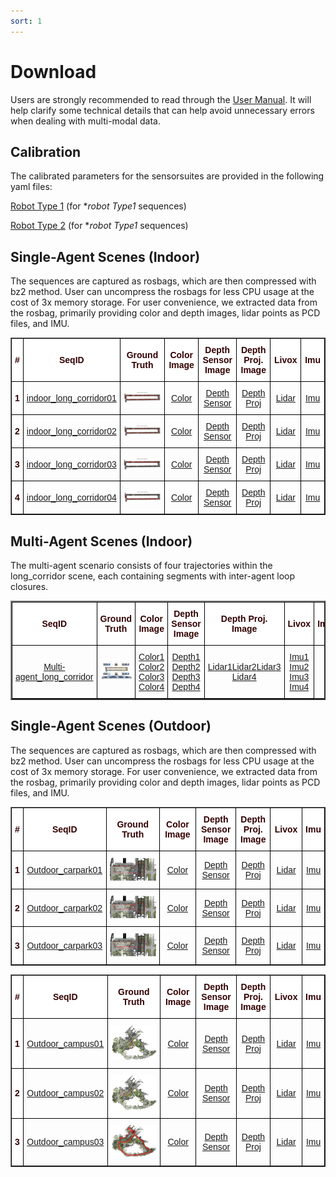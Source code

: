 ```yaml
---
sort: 1
---
```

# Download

Users are strongly recommended to read through the [User Manual](UserManual). It will help clarify some technical details that can help avoid unnecessary errors when dealing with multi-modal data.

## Calibration

The calibrated parameters for the sensorsuites are provided in the following yaml files:

[Robot Type 1]() (for **robot Type1* sequences)

[Robot Type 2]() (for **robot Type1* sequences)

## Single-Agent Scenes (Indoor)
The sequences are captured as rosbags, which are then compressed with bz2 method. User can uncompress the rosbags for less CPU usage at the cost of 3x memory storage. For user convenience, we extracted data from the rosbag, primarily providing color and depth images, lidar points as PCD files, and IMU.


<style type="text/css">
.tg  {border-collapse:collapse;border-spacing:0;}
.tg td{border-color:black;border-style:solid;border-width:1px;font-family:Arial, sans-serif;font-size:14px;
  overflow:hidden;padding:10px 5px;word-break:normal;}
.tg th{border-color:black;border-style:solid;border-width:1px;font-family:Arial, sans-serif;font-size:14px;
  font-weight:normal;overflow:hidden;padding:10px 5px;word-break:normal;}
.tg .tg-mypc{background-color:#ffffff;color:#330001;font-weight:bold;text-align:center;vertical-align:middle}
</style>
<table border="1" class="tg" style="undefined;table-layout: fixed;text-align:center">
  <colgroup>
		<col style="width: 8px">
		<col style="width: 150px">
		<col style="width: 420px">
		<col style="width: 150px">
		<col style="width: 150px">
    <col style="width: 150px">
		<col style="width: 100px">
		<col style="width: 100px">
	</colgroup>
	<thead>
    <tr style="text-align: right;">
      <th class="tg-mypc"><span style="font-weight:bold">#</span></th>
      <th class="tg-mypc"><span style="font-weight:bold">SeqID</span></th>
      <th class="tg-mypc"><span style="font-weight:bold">Ground Truth</span></th>
      <th class="tg-mypc"><span style="font-weight:bold">Color Image</span></th>
      <th class="tg-mypc"><span style="font-weight:bold">Depth Sensor Image</span></th>
      <th class="tg-mypc"><span style="font-weight:bold">Depth Proj. Image</span></th>
      <th class="tg-mypc"><span style="font-weight:bold">Livox</span></th>
      <th class="tg-mypc"><span style="font-weight:bold">Imu</span></th>
    </tr>
  </thead>
  <tbody>
    <tr>
      <th class="tg-mypc"><span style="font-weight:bold">1</span></th>
      <td><a href="https://sjtueducn-my.sharepoint.com/:f:/g/personal/dengtianchen_sjtu_edu_cn/EuMZ43Kj7AhAnTPkA-Rt7hgBbFrLok3j1Vmrv3nU0UJW8Q?e=2QFAR2" rel="noopener noreferrer" target="_blank">indoor_long_corridor01 </a> </td>
      <td><a href="https://sjtueducn-my.sharepoint.com/:t:/g/personal/dengtianchen_sjtu_edu_cn/ETctmKJp8RZAqnbNqPNoGucBV3v3figytcvVuC3dGXea3w?e=U9axjt"> <img src="images/gtpreview/indoor1.png" title="Indoor_Long_Corridor1" alt="Indoor_Long_Corridor1"></a></td>
      <td><a href="https://sjtueducn-my.sharepoint.com/:f:/g/personal/dengtianchen_sjtu_edu_cn/EgziMmaqQ29Cn4-fzhkCxxoBM0E4NFg_cAb67eKKSsGBPA?e=h2IlaD" rel="noopener noreferrer" target="_blank">Color</a></td>
      <td><a href="https://sjtueducn-my.sharepoint.com/:f:/g/personal/dengtianchen_sjtu_edu_cn/ElgajWoQqwlIu2MSaVz6NcUBjvHsdoBiff0K2H6kSlWuOQ?e=asZtGm" rel="noopener noreferrer" target="_blank">Depth Sensor</a></td>
      <td><a href="https://sjtueducn-my.sharepoint.com/:f:/g/personal/dengtianchen_sjtu_edu_cn/EtH_-THjJMlFpGuEzvZASogB4f154yKqEwnTXoNP0jeu-A?e=L4ZKrL" rel="noopener noreferrer" target="_blank">Depth Proj</a></td>
      <td><a href="https://sjtueducn-my.sharepoint.com/:f:/g/personal/dengtianchen_sjtu_edu_cn/Eo8jxoabtUZDhBUZD_o_NLUBsfIF45vnWyiX_OWQntrCXQ?e=sUgYNJ" rel="noopener noreferrer" target="_blank">Lidar</a></td>
      <td><a href="https://sjtueducn-my.sharepoint.com/:f:/g/personal/dengtianchen_sjtu_edu_cn/EsoU7emdPQZFurnA-YbfGvwBfHCtUKMLkaIiolE4DonIQQ?e=pGqqO1" rel="noopener noreferrer" target="_blank">Imu</a></td>
    </tr>
    <tr>
      <th class="tg-mypc"><span style="font-weight:bold">2</span></th>
      <td><a href="https://sjtueducn-my.sharepoint.com/:f:/g/personal/dengtianchen_sjtu_edu_cn/EtEjLxJil4xOrpcVAYiAPM0BBx-NI5cRkMp8cpf81BlJKQ?e=3a6ftE" rel="noopener noreferrer" target="_blank">indoor_long_corridor02 </a> </td>
      <td><a href=""> <img src="images/gtpreview/indoor2.png" title="Indoor_Long_Corridor2" alt="Indoor_Long_Corridor2"></a></td>
      <td><a href="https://sjtueducn-my.sharepoint.com/:u:/g/personal/dengtianchen_sjtu_edu_cn/ESE4KOO282JJsYIUQ3cB07oBaUu7PGvAWuSkf3vhACuutQ?e=I9H5oY" rel="noopener noreferrer" target="_blank">Color</a></td>
      <td><a href="https://sjtueducn-my.sharepoint.com/:u:/g/personal/dengtianchen_sjtu_edu_cn/EWOORERo-FJBlPoG0cuhLJEBgLbQ8oony3uNy3LGgjzx8A?e=CeBOyl" rel="noopener noreferrer" target="_blank">Depth Sensor</a></td>
      <td><a href="https://sjtueducn-my.sharepoint.com/:u:/g/personal/dengtianchen_sjtu_edu_cn/EXnd5xy52L5DijJme2OkDHoB2ndn1XESOmGPJOZ5wq_75g?e=WDxp8F" rel="noopener noreferrer" target="_blank">Depth Proj</a></td>
      <td><a href="https://sjtueducn-my.sharepoint.com/:u:/g/personal/dengtianchen_sjtu_edu_cn/ESR9DJOutBVElwb2i-6CZCIB3TZAccCgVDrtEG-5aPDn6Q?e=dOJKd7" rel="noopener noreferrer" target="_blank">Lidar</a></td>
      <td><a href="https://sjtueducn-my.sharepoint.com/:u:/g/personal/dengtianchen_sjtu_edu_cn/EdbWidxHfiJMl3G0_DVPd-IB9toV2rMQtM34_F6eMxGhbA?e=UvKjA3" rel="noopener noreferrer" target="_blank">Imu</a></td>
    </tr>
    <tr>
      <th class="tg-mypc"><span style="font-weight:bold">3</span></th>
      <td><a href="https://sjtueducn-my.sharepoint.com/:f:/g/personal/dengtianchen_sjtu_edu_cn/EvXPmTFSPR9LvEua1e0TyS0Bg-l3M9um-FpaLOtK9mNf6A?e=hIeI7V" rel="noopener noreferrer" target="_blank">indoor_long_corridor03 </a> </td>
      <td><a href=""> <img src="images/gtpreview/indoor3.png" title="Indoor_Long_Corridor3" alt="Indoor_Long_Corridor3"></a></td>
      <td><a href="https://sjtueducn-my.sharepoint.com/:u:/g/personal/dengtianchen_sjtu_edu_cn/EQ3y_D51B5pLmQdgQY3xl7YBP0fRwuZG1tKMKaC6ErC2kA?e=I9sA8z" rel="noopener noreferrer" target="_blank">Color</a></td>
      <td><a href="https://sjtueducn-my.sharepoint.com/:u:/g/personal/dengtianchen_sjtu_edu_cn/EXfJz93jJARHug1MTJ_kz8YBSlM0femLW0Cv3VScCcmBtw?e=RSFcm9" rel="noopener noreferrer" target="_blank">Depth Sensor</a></td>
      <td><a href="https://sjtueducn-my.sharepoint.com/:u:/g/personal/dengtianchen_sjtu_edu_cn/ETj3Jjrh_OZEoXg6JzaczuoBRo8-DXaBfWfyOs79swv16g?e=WiTdEc" rel="noopener noreferrer" target="_blank">Depth Proj</a></td>
      <td><a href="https://sjtueducn-my.sharepoint.com/:u:/g/personal/dengtianchen_sjtu_edu_cn/EeUj8MCC3_BAvlxYEy0H3m0B3BVbBNMCtZl2GDwC0qpH8A?e=kaTjV0" rel="noopener noreferrer" target="_blank">Lidar</a></td>
      <td><a href="https://sjtueducn-my.sharepoint.com/:u:/g/personal/dengtianchen_sjtu_edu_cn/EVBbLNWIfqNFo07p0GOYgqsB2nMZ8-2kM2elfnWQK1w62w?e=ePm9m6" rel="noopener noreferrer" target="_blank">Imu</a></td>
    </tr>
    <tr>
      <th class="tg-mypc"><span style="font-weight:bold">4</span></th>
      <td><a href="https://sjtueducn-my.sharepoint.com/:f:/g/personal/dengtianchen_sjtu_edu_cn/Epk3lTUy6lNGkvmapHCTmLsB2Z-GCDoAPpjKb3u264t-8A?e=tPthy3" rel="noopener noreferrer" target="_blank">indoor_long_corridor04 </a> </td>
      <td><a href=""> <img src="images/gtpreview/indoor4.png" title="Indoor_Long_Corridor4" alt="Indoor_Long_Corridor4"></a></td>
      <td><a href="https://sjtueducn-my.sharepoint.com/:u:/g/personal/dengtianchen_sjtu_edu_cn/ERKc5KcNS3JEjVdSACDzszoBwUnFS-Vcel3NPoN-dTnikw?e=KcPuWi" rel="noopener noreferrer" target="_blank">Color</a></td>
      <td><a href="https://sjtueducn-my.sharepoint.com/:u:/g/personal/dengtianchen_sjtu_edu_cn/EexX1Lqm94lKsqfqbSau-zIBB1krvSLu5E79hTFm3jsUGA?e=Ia22Rw" rel="noopener noreferrer" target="_blank">Depth Sensor</a></td>
      <td><a href="https://sjtueducn-my.sharepoint.com/:u:/g/personal/dengtianchen_sjtu_edu_cn/EaUmy7qhZPtFg5t5siJU0KEBtx5NJeId0qcfL42Y_Iu4Yg?e=iTTlVR" rel="noopener noreferrer" target="_blank">Depth Proj</a></td>
      <td><a href="https://sjtueducn-my.sharepoint.com/:u:/g/personal/dengtianchen_sjtu_edu_cn/EamC2CVgImdCpH9luxw21ZwBgsgSxfgq9Mzx5Zw13wn8cg?e=Va4bQR" rel="noopener noreferrer" target="_blank">Lidar</a></td>
      <td><a href="https://sjtueducn-my.sharepoint.com/:u:/g/personal/dengtianchen_sjtu_edu_cn/Eb-S6Zpvt8FCqOE-wG6Gvi4BojR-PsvEvlT5-mTQAiDIbg?e=fyLeJM" rel="noopener noreferrer" target="_blank">Imu</a></td>
    </tr>
  </tbody>
</table>


## Multi-Agent Scenes (Indoor)
The multi-agent scenario consists of four trajectories within the long_corridor scene, each containing segments with inter-agent loop closures.
<style type="text/css">
.tg  {border-collapse:collapse;border-spacing:0;}
.tg td{border-color:black;border-style:solid;border-width:1px;font-family:Arial, sans-serif;font-size:14px;
  overflow:hidden;padding:10px 5px;word-break:normal;}
.tg th{border-color:black;border-style:solid;border-width:1px;font-family:Arial, sans-serif;font-size:14px;
  font-weight:normal;overflow:hidden;padding:10px 5px;word-break:normal;}
.tg .tg-mypc{background-color:#ffffff;color:#330001;font-weight:bold;text-align:center;vertical-align:middle}
</style>
<table border="2" class="tg" style="undefined;table-layout: fixed;text-align:center">
  <colgroup>
		<col style="width: 150px">
		<col style="width: 420px">
		<col style="width: 150px">
		<col style="width: 150px">
		<col style="width: 150px">
		<col style="width: 120px">
	</colgroup>
	<thead>
    <tr style="text-align: right;">
      <th class="tg-mypc"><span style="font-weight:bold">SeqID</span></th>
      <th class="tg-mypc"><span style="font-weight:bold">Ground Truth</span></th>
      <th class="tg-mypc"><span style="font-weight:bold">Color Image</span></th>
      <th class="tg-mypc"><span style="font-weight:bold">Depth Sensor Image</span></th>
      <th class="tg-mypc"><span style="font-weight:bold">Depth Proj. Image</span></th>
      <th class="tg-mypc"><span style="font-weight:bold">Livox</span></th>
      <th class="tg-mypc"><span style="font-weight:bold">Imu</span></th>
    </tr>
  </thead>
  <tbody>
    <tr>
      <td><a href="" rel="noopener noreferrer" target="_blank">Multi-agent_long_corridor </a> </td>
      <td><a href=""> <img src="images/multi-indoor.png" title="Indoor_Long_Corridor1" alt="Indoor_Long_Corridor1"></a></td>
      <td><a href="" rel="noopener noreferrer" target="_blank">Color1</a> <a href="" rel="noopener noreferrer" target="_blank">Color2</a> <a href="" rel="noopener noreferrer" target="_blank">Color3</a> <a href="" rel="noopener noreferrer" target="_blank">Color4</a> </td>
      <td><a href="" rel="noopener noreferrer" target="_blank">Depth1</a> <a href="" rel="noopener noreferrer" target="_blank">Depth2</a> <a href="" rel="noopener noreferrer" target="_blank">Depth3</a> <a href="" rel="noopener noreferrer" target="_blank">Depth4</a> </td>
      <td><a href="" rel="noopener noreferrer" target="_blank">Lidar1</a><a href="" rel="noopener noreferrer" target="_blank">Lidar2</a><a href="" rel="noopener noreferrer" target="_blank">Lidar3</a> <a href="" rel="noopener noreferrer" target="_blank">Lidar4</a></td>
      <td><a href="" rel="noopener noreferrer" target="_blank">Imu1</a> <a href="" rel="noopener noreferrer" target="_blank">Imu2</a> <a href="" rel="noopener noreferrer" target="_blank">Imu3</a> <a href="" rel="noopener noreferrer" target="_blank">Imu4</a></td>
    </tr>
  </tbody>
</table>

## Single-Agent Scenes (Outdoor)
The sequences are captured as rosbags, which are then compressed with bz2 method. User can uncompress the rosbags for less CPU usage at the cost of 3x memory storage. For user convenience, we extracted data from the rosbag, primarily providing color and depth images, lidar points as PCD files, and IMU.


<style type="text/css">
.tg  {border-collapse:collapse;border-spacing:0;}
.tg td{border-color:black;border-style:solid;border-width:1px;font-family:Arial, sans-serif;font-size:14px;
  overflow:hidden;padding:10px 5px;word-break:normal;}
.tg th{border-color:black;border-style:solid;border-width:1px;font-family:Arial, sans-serif;font-size:14px;
  font-weight:normal;overflow:hidden;padding:10px 5px;word-break:normal;}
.tg .tg-mypc{background-color:#ffffff;color:#330001;font-weight:bold;text-align:center;vertical-align:middle}
</style>
<table border="1" class="tg" style="undefined;table-layout: fixed;text-align:center">
  <colgroup>
		<col style="width: 8px">
		<col style="width: 150px">
		<col style="width: 420px">
		<col style="width: 150px">
		<col style="width: 150px">
		<col style="width: 100px">
		<col style="width: 100px">
	</colgroup>
	<thead>
    <tr style="text-align: right;">
      <th class="tg-mypc"><span style="font-weight:bold">#</span></th>
      <th class="tg-mypc"><span style="font-weight:bold">SeqID</span></th>
      <th class="tg-mypc"><span style="font-weight:bold">Ground Truth</span></th>
      <th class="tg-mypc"><span style="font-weight:bold">Color Image</span></th>
      <th class="tg-mypc"><span style="font-weight:bold">Depth Sensor Image</span></th>
      <th class="tg-mypc"><span style="font-weight:bold">Depth Proj. Image</span></th>
      <th class="tg-mypc"><span style="font-weight:bold">Livox</span></th>
      <th class="tg-mypc"><span style="font-weight:bold">Imu</span></th>
    </tr>
  </thead>
  <tbody>
    <tr>
      <th class="tg-mypc"><span style="font-weight:bold">1</span></th>
      <td><a href="" rel="noopener noreferrer" target="_blank">Outdoor_carpark01 </a> </td>
      <td><a href=""> <img src="images/gtpreview/Carpark1.png" title="Outdoor_carpark01" alt="Outdoor_carpark01"></a></td>
      <td><a href="https://sjtueducn-my.sharepoint.com/:f:/g/personal/dengtianchen_sjtu_edu_cn/EgziMmaqQ29Cn4-fzhkCxxoBM0E4NFg_cAb67eKKSsGBPA?e=h2IlaD" rel="noopener noreferrer" target="_blank">Color</a></td>
      <td><a href="https://sjtueducn-my.sharepoint.com/:f:/g/personal/dengtianchen_sjtu_edu_cn/ElgajWoQqwlIu2MSaVz6NcUBjvHsdoBiff0K2H6kSlWuOQ?e=asZtGm" rel="noopener noreferrer" target="_blank">Depth Sensor</a></td>
      <td><a href="https://sjtueducn-my.sharepoint.com/:f:/g/personal/dengtianchen_sjtu_edu_cn/EtH_-THjJMlFpGuEzvZASogB4f154yKqEwnTXoNP0jeu-A?e=L4ZKrL" rel="noopener noreferrer" target="_blank">Depth Proj</a></td>
      <td><a href="https://sjtueducn-my.sharepoint.com/:f:/g/personal/dengtianchen_sjtu_edu_cn/Eo8jxoabtUZDhBUZD_o_NLUBsfIF45vnWyiX_OWQntrCXQ?e=sUgYNJ" rel="noopener noreferrer" target="_blank">Lidar</a></td>
      <td><a href="https://sjtueducn-my.sharepoint.com/:f:/g/personal/dengtianchen_sjtu_edu_cn/EsoU7emdPQZFurnA-YbfGvwBfHCtUKMLkaIiolE4DonIQQ?e=pGqqO1" rel="noopener noreferrer" target="_blank">Imu</a></td>
    </tr>
    <tr>
      <th class="tg-mypc"><span style="font-weight:bold">2</span></th>
      <td><a href="" rel="noopener noreferrer" target="_blank">Outdoor_carpark02 </a> </td>
      <td><a href=""> <img src="images/gtpreview/Carpark2.png" title="Outdoor_carpark02" alt="Outdoor_carpark02"></a></td>
      <td><a href="" rel="noopener noreferrer" target="_blank">Color</a></td>
      <td><a href="" rel="noopener noreferrer" target="_blank">Depth Sensor</a></td>
      <td><a href="" rel="noopener noreferrer" target="_blank">Depth Proj</a></td>
      <td><a href="" rel="noopener noreferrer" target="_blank">Lidar</a></td>
      <td><a href="" rel="noopener noreferrer" target="_blank">Imu</a></td>
    </tr>
    <tr>
      <th class="tg-mypc"><span style="font-weight:bold">3</span></th>
      <td><a href="" rel="noopener noreferrer" target="_blank">Outdoor_carpark03 </a> </td>
      <td><a href=""> <img src="images/gtpreview/Carpark3.png" title="Outdoor_carpark03" alt="Outdoor_carpark03"></a></td>
      <td><a href="" rel="noopener noreferrer" target="_blank">Color</a></td>
      <td><a href="" rel="noopener noreferrer" target="_blank">Depth Sensor</a></td>
      <td><a href="" rel="noopener noreferrer" target="_blank">Depth Proj</a></td>
      <td><a href="" rel="noopener noreferrer" target="_blank">Lidar</a></td>
      <td><a href="" rel="noopener noreferrer" target="_blank">Imu</a></td>
    </tr>
  </tbody>
</table>

<style type="text/css">
.tg  {border-collapse:collapse;border-spacing:0;}
.tg td{border-color:black;border-style:solid;border-width:1px;font-family:Arial, sans-serif;font-size:14px;
  overflow:hidden;padding:10px 5px;word-break:normal;}
.tg th{border-color:black;border-style:solid;border-width:1px;font-family:Arial, sans-serif;font-size:14px;
  font-weight:normal;overflow:hidden;padding:10px 5px;word-break:normal;}
.tg .tg-mypc{background-color:#ffffff;color:#330001;font-weight:bold;text-align:center;vertical-align:middle}
</style>
<table border="1" class="tg" style="undefined;table-layout: fixed;text-align:center">
  <colgroup>
		<col style="width: 8px">
		<col style="width: 150px">
		<col style="width: 420px">
		<col style="width: 150px">
		<col style="width: 150px">
		<col style="width: 100px">
		<col style="width: 100px">
	</colgroup>
	<thead>
    <tr style="text-align: right;">
      <th class="tg-mypc"><span style="font-weight:bold">#</span></th>
      <th class="tg-mypc"><span style="font-weight:bold">SeqID</span></th>
      <th class="tg-mypc"><span style="font-weight:bold">Ground Truth</span></th>
      <th class="tg-mypc"><span style="font-weight:bold">Color Image</span></th>
      <th class="tg-mypc"><span style="font-weight:bold">Depth Sensor Image</span></th>
      <th class="tg-mypc"><span style="font-weight:bold">Depth Proj. Image</span></th>
      <th class="tg-mypc"><span style="font-weight:bold">Livox</span></th>
      <th class="tg-mypc"><span style="font-weight:bold">Imu</span></th>
    </tr>
  </thead>
  <tbody>
    <tr>
      <th class="tg-mypc"><span style="font-weight:bold">1</span></th>
      <td><a href="" rel="noopener noreferrer" target="_blank">Outdoor_campus01 </a> </td>
      <td><a href=""> <img src="images/gtpreview/Campus1.png" title="Outdoor_campus01" alt="Outdoor_campus01"></a></td>
      <td><a href="https://sjtueducn-my.sharepoint.com/:f:/g/personal/dengtianchen_sjtu_edu_cn/EgziMmaqQ29Cn4-fzhkCxxoBM0E4NFg_cAb67eKKSsGBPA?e=h2IlaD" rel="noopener noreferrer" target="_blank">Color</a></td>
      <td><a href="https://sjtueducn-my.sharepoint.com/:f:/g/personal/dengtianchen_sjtu_edu_cn/ElgajWoQqwlIu2MSaVz6NcUBjvHsdoBiff0K2H6kSlWuOQ?e=asZtGm" rel="noopener noreferrer" target="_blank">Depth Sensor</a></td>
      <td><a href="https://sjtueducn-my.sharepoint.com/:f:/g/personal/dengtianchen_sjtu_edu_cn/EtH_-THjJMlFpGuEzvZASogB4f154yKqEwnTXoNP0jeu-A?e=L4ZKrL" rel="noopener noreferrer" target="_blank">Depth Proj</a></td>
      <td><a href="https://sjtueducn-my.sharepoint.com/:f:/g/personal/dengtianchen_sjtu_edu_cn/Eo8jxoabtUZDhBUZD_o_NLUBsfIF45vnWyiX_OWQntrCXQ?e=sUgYNJ" rel="noopener noreferrer" target="_blank">Lidar</a></td>
      <td><a href="https://sjtueducn-my.sharepoint.com/:f:/g/personal/dengtianchen_sjtu_edu_cn/EsoU7emdPQZFurnA-YbfGvwBfHCtUKMLkaIiolE4DonIQQ?e=pGqqO1" rel="noopener noreferrer" target="_blank">Imu</a></td>
    </tr>
    <tr>
      <th class="tg-mypc"><span style="font-weight:bold">2</span></th>
      <td><a href="" rel="noopener noreferrer" target="_blank">Outdoor_campus02 </a> </td>
      <td><a href=""> <img src="images/gtpreview/Campus2.png" title="Outdoor_campus02" alt="Outdoor_campus02"></a></td>
      <td><a href="" rel="noopener noreferrer" target="_blank">Color</a></td>
      <td><a href="" rel="noopener noreferrer" target="_blank">Depth Sensor</a></td>
      <td><a href="https://sjtueducn-my.sharepoint.com/:f:/g/personal/dengtianchen_sjtu_edu_cn/EtH_-THjJMlFpGuEzvZASogB4f154yKqEwnTXoNP0jeu-A?e=L4ZKrL" rel="noopener noreferrer" target="_blank">Depth Proj</a></td>
      <td><a href="" rel="noopener noreferrer" target="_blank">Lidar</a></td>
      <td><a href="" rel="noopener noreferrer" target="_blank">Imu</a></td>
    </tr>
    <tr>
      <th class="tg-mypc"><span style="font-weight:bold">3</span></th>
      <td><a href="" rel="noopener noreferrer" target="_blank">Outdoor_campus03 </a> </td>
      <td><a href=""> <img src="images/gtpreview/Campus3.png" title="Outdoor_campus03" alt="Outdoor_campus03"></a></td>
      <td><a href="" rel="noopener noreferrer" target="_blank">Color</a></td>
      <td><a href="" rel="noopener noreferrer" target="_blank">Depth Sensor</a></td>
      <td><a href="" rel="noopener noreferrer" target="_blank">Depth Proj</a></td>
      <td><a href="" rel="noopener noreferrer" target="_blank">Lidar</a></td>
      <td><a href="" rel="noopener noreferrer" target="_blank">Imu</a></td>
    </tr>
  </tbody>
</table>